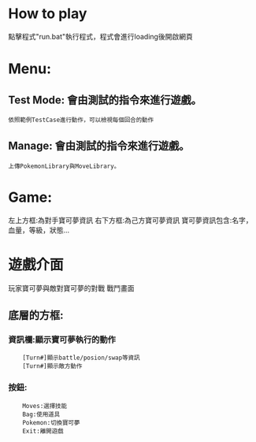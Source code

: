 # How to play
點擊程式"run.bat"執行程式，程式會進行loading後開啟網頁


# Menu:
##  Test Mode: 會由測試的指令來進行遊戲。
    依照範例TestCase進行動作，可以檢視每個回合的動作
##  Manage: 會由測試的指令來進行遊戲。
    上傳PokemonLibrary與MoveLibrary。

# Game:
  左上方框:為對手寶可夢資訊
  右下方框:為己方寶可夢資訊
  寶可夢資訊包含:名字，血量，等級，狀態...

# 遊戲介面
  玩家寶可夢與敵對寶可夢的對戰
  戰鬥畫面
##  底層的方框:
###    資訊欄:顯示寶可夢執行的動作
        [Turn#]顯示battle/posion/swap等資訊
        [Turn#]顯示敵方動作    

###    按鈕:
        Moves:選擇技能
        Bag:使用道具
        Pokemon:切換寶可夢
        Exit:離開遊戲